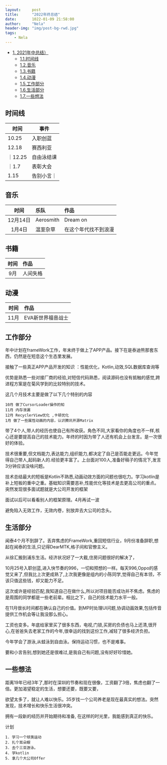 ```yaml
---
layout:     post
title:      "2022年终总结"
date:       1022-01-09 21:58:00
author:     "Nela"
header-img: "img/post-bg-rwd.jpg"
tags:
    - Nela
---
```


<!-- TOC -->

- [1. 2021年中总结）](#1--2021年中总结)
    - [1.1.时间线](#时间线)
    - [1.2.音乐](#音乐)
    - [1.3.书籍](#书籍)
    - [1.4.动漫](#动漫)
    - [1.5.工作部分](#工作部分)
    - [1.6.生活部分](#生活部分)
    - [1.7.一些想法](#一些想法)
 
<!-- /TOC -->

## 时间线
  
| 时间      |     事件       |
| -------- | -------------- |
| 10.25      |入职创蓝    |
| 12.18      |赛西利亚    |
｜12.25  | 自由泳结课|
｜1.7  | 表彰大会|
| 1.15| 告别小言｜

## 音乐

| 时间                 |         乐队            | 作品                |
| :---------------------: | :----------------------- | :------------------ |
| 12月14日                   | Aerosmith    | Dream on     |
| 1月4日                   | 温室杂草    | 在这个年代找不到浪漫     |


## 书籍

| 时间       | 作品       |
| :-------: | :---------|
| 9月        | 人间失格|

## 动漫

| 时间       | 作品       |
| :-------: | :---------|
| 11月        | EVA新世界福音战士|

## 工作部分

年中计划在frameWork工作，年末终于做上了APP产品。接下在是泰迪熊那套东西，仍然是在短息这个生态里发展。

接触了一些真正APP产品开发的知识 ：性能优化，Kotlin,动效,SQL数据库查询等
    
优势是熟悉一些对接厂商的经验,对短信代码熟悉，阅读源码也没有抵触的感觉,跨进程方案是在菊风学到的比较特别的技术。
    
这几个月技术主要是做了以下几个特别的内容
    
    10月 做了CursorLoader操作的知
    11月 内存泄漏
    12月 RecyclerView优化 ,卡顿优化
    1月 做了一些属性动画的内容，认识腾讯开源Matrix

带了4个人,带人的经历也使自己有所收获。角色不同,大家看你的角度也不一样,核心还是要提高自己的技术能力。年终的时因为带了人还有机会上台发言。是一次很好的体验。

技术很重要,但文档能力,表达能力,组织能力,都决定了自己是否能走更远。今年觉得自己带人,起码新人的.经验更丰富了。上台面对100人,准备好稿子的情况下,发言3分钟应该没啥问题。

技术总结最大的短板是Kotlin不熟悉,动画动效方面的问题也很吃力。学习kotlin是补上短板的重中之重。基础知识需要恶补,性能优化等技术是去更高公司的重点。突然发现很多面试题就是大公司开发的框架

面试以后可以看看别人的框架原理。4月再试一波

避免陷入无效工作，无效内卷，别放弃去大公司的念头。

## 生活部分

闻泰4个月不到辞了。丢弃焦虑的FrameWork,重回短信行业，9月份准备辞职,想起在闻泰的生活,只记得DearMTK,格子间和官僚主义。

从徐汇搬到浦东生活。经济状况好了一大截,住房问题很好的解决了，

10月25号入职创蓝,进入快节奏的996，一切和预想的一样。每天996,Oppo的感觉又来了,但我比上次更成熟了,上次我更像是组内的小陈同学,觉得自己有本领，不该只值这些钱，却又能力不足。

这次或许是经验匹配,我知道自己在做什么,所以对项目能否成功并不焦虑。焦虑的是周围的同学都是一些老前辈。相比之下，自己的技术能力水平一般。

在11月很长时间都在确认自己的价值。到MP时处理UI问题,协调动画效果,包括传音提供工作机会等让我没那么担心。

工资也变多。年底给家里买了很多东西，电视,门锁,买房的负债也马上还清,很开心,在爸爸失去老家工作的今年,很幸运的找到这份工作,减轻了很多经济负担。

今年学会了游泳,从蛙泳到自由泳。保持运动习惯，也不是难事。

要和小言告别,想到她还是很难过,是我自己有问题,没有好好珍惜她。


## 一些想法

距离19年已经3年了,那时在深圳的节奏和现在很像，工资翻了3倍，焦虑也翻了一倍。更加渴望稳定的生活，想要还要，既要又要，

欲望太多了，就让人难以快乐。35岁找一个公司养老是现在最真实的想法。突然发现，技术增长和快乐生活很冲突。

拥有一段新的经历并开始期待和准备, 在这样的时光里，我能感到真正的快乐。

计划
    
    1. 学习一个球类运动
    2. 扎个耳朵眼
    3. 去个三亚游泳。
    4. 学kotlin
    5. 拿几个大公司Offer 

